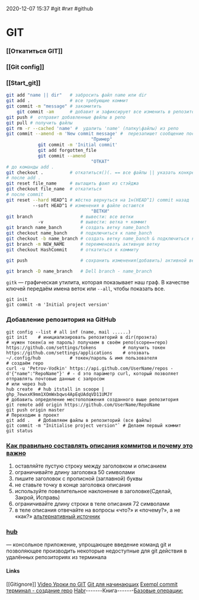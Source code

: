 2020-12-07 15:37
#git #гит #github
# GIT
### [[Откатиться GIT]] 
### [[Git config]]
### [[Start_git]]
```bash
git add "name || dir" 	# забросить файл name или dir  
git add . 				# все требующие коммит
git commit -m "message" # закомитить
	git commit -am 		# добавит и зафиксирует все изменить в репозиторий
git push #  отправит добавленные фвйлы в репо
git pull # получить файлы  
git rm -r --cached 'name' #  удалить 'name' (папку\файлы) из репо 
git commit --amend -m 'New commit message' #  перезапишет сообщение последнего коммита
								"Пример"
			git commit -m 'Initial commit'
			git add forgotten_file
			git commit --amend
								"ОТКАТ"
# до команды add .
git checkout .			# откатиться()(. == все файлы || указать конкретный фаил для отката изменений)к текущему коммиту
# после add .
git reset file_name		# вытащить фаил из стэйджа
git checkout file_name	# откатиться 
# после commit
git reset --hard HEAD^1	# жёстко вернуться на 1н(HEAD^1) commit назад
		  --soft HEAD^1	# изменения в файле остаются
		  						"ВЕТКИ"
git branch					# вывести: все ветки
			-v				# вывести: ветка + коммит
git branch name_banch		# создать ветку name_banch
git checkout name_banch		# подключиться к name_banch
git checkout -b name_branch	# создать ветку name_banch & подключиться к ней
git branch -m NEW_NAME		# переименовать активную ветку
git checkout HashCommit		# откатиться к коммиту

git push 					# сохранить изменения(добавить) активной ветки в репо

git branch -D name_branch	# Dell branch - name_branch
```
`gitk` — графическая утилита, которая показывает наш граф. В качестве ключей передаём имена веток или `--all`, чтобы показать все.
 ```console
git init
git commit -m 'Initial project version'
```
 ### Добавление репозитория на GitHub[](https://askdev.ru/q/mozhno-li-sozdat-udalennoe-repo-na-github-iz-cli-bez-otkrytiya-brauzera-4384/)
```shell
git config --list # all inf (name, mail ......)
git init	# инициализировать репозиторий в dir(проэкта)
# нужен токен(а не пароль) получаем в своём репо(scope==repo)
https://github.com/settings/tokens 			# получить токен
https://github.com/settings/applications	# отозвать
~/.config/hub 			# токен/пароль & имя пользователя
# создаём repo 
curl -u 'Petrov-Vodkin' https://api.github.com/UserName/repos -d'{"name":"RepoName"}' # - d это параметр curl, который позволяет отправлять почтовые данные с запросом
# или через hub
hub create 	# hub itstall in scoope | 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 
# добавить определение местоположения созданного выше репозитория
git remote add origin https://github.com/UserName/RepoName 
git push origin master
# Переходим в проект
git add .	# Добавляем файлы в репозиторий (все файлы)
git commit -m "Initialise project version"` # Делаем первый коммит
git status
```  
 ### [Как правильно составлять описания коммитов и почему это важно](https://ru.hexlet.io/blog/posts/git-commit-message)
 1. оставляйте пустую строку между заголовком и описанием
 2. ограничивайте длину заголовка 50 символами
 3. пишите заголовок с прописной (заглавной) буквы
 4. не ставьте точку в конце заголовка описания
 5. используйте повелительное наклонение в заголовке(Сделай, Закрой, Исправь)
 6. ограничивайте длину строки в теле описания 72 символами
 7. в теле описания отвечайте на вопросы «что?» и «почему?», а не «как?»
 [альтернативный источник](https://medium.com/grisme/%D0%BA%D0%B0%D0%BA-%D0%BF%D0%B8%D1%81%D0%B0%D1%82%D1%8C-%D1%81%D0%BE%D0%BE%D0%B1%D1%89%D0%B5%D0%BD%D0%B8%D1%8F-%D0%BA%D0%BE%D0%BC%D0%BC%D0%B8%D1%82%D0%BE%D0%B2-%D0%B2-git-9ed19ebc5ebf)
### [**hub**](https://hub.github.com/)
— консольное приложение, упрощающее введение команд git и позволяющее производить некоторые недоступные для git действия в удалённых репозиториях из терминала
#### Links
[[Gitignore]]
[Video Уроки по GIT](https://www.youtube.com/playlist?list=PLuY6eeDuleIOMB2R_Kky05ZfiAx2_pbAH)
[Git для начинающих](https://webdevkin.ru/courses/git/git-commit)
[Exempl commit](https://github.com/tpope/vim-pathogen/commits/master)
[терминал - создание repo](https://askdev.ru/q/mozhno-li-sozdat-udalennoe-repo-na-github-iz-cli-bez-otkrytiya-brauzera-4384/)
[Habr](https://habr.com/ru/post/60347/)-_-----_-Книга[](https://git-scm.com/book/ru/v2)-_-----_-[Базовые операции:](http://www-cs-students.stanford.edu/~blynn/gitmagic/intl/ru/ch03.html)
